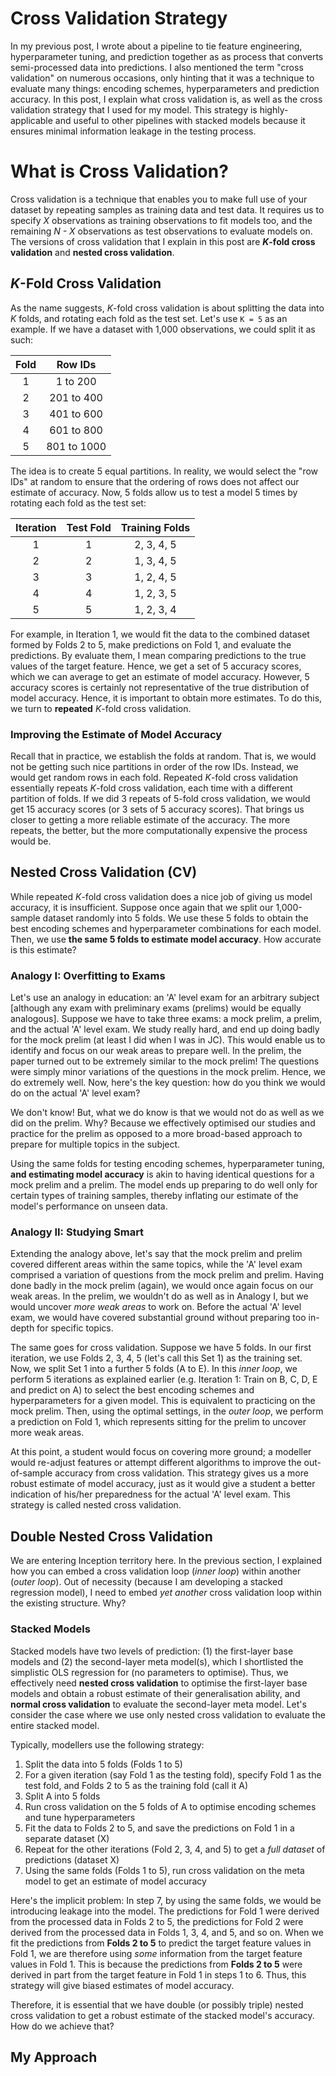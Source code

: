 # Cross Validation Strategy
In my previous post, I wrote about a pipeline to tie feature engineering, hyperparameter tuning, and prediction together as as process that converts semi-processed data into predictions. I also mentioned the term "cross validation" on numerous occasions, only hinting that it was a technique to evaluate many things: encoding schemes, hyperparameters and prediction accuracy. In this post, I explain what cross validation is, as well as the cross validation strategy that I used for my model. This strategy is highly-applicable and useful to other pipelines with stacked models because it ensures minimal information leakage in the testing process.  

# What is Cross Validation?
Cross validation is a technique that enables you to make full use of your dataset by repeating samples as training data and test data. It requires us to specify *X* observations as training observations to fit models too, and the remaining *N - X* observations as test observations to evaluate models on. The versions of cross validation that I explain in this post are ***K*-fold cross validation** and **nested cross validation**.  
  
## *K*-Fold Cross Validation
As the name suggests, *K*-fold cross validation is about splitting the data into *K* folds, and rotating each fold as the test set. Let's use `K = 5` as an example. If we have a dataset with 1,000 observations, we could split it as such:  
  
| Fold |   Row IDs   |
|:----:|:-----------:|
|   1  |   1 to 200  |
|   2  |  201 to 400 |
|   3  |  401 to 600 |
|   4  |  601 to 800 |
|   5  | 801 to 1000 |
  
The idea is to create 5 equal partitions. In reality, we would select the "row IDs" at random to ensure that the ordering of rows does not affect our estimate of accuracy. Now, 5 folds allow us to test a model 5 times by rotating each fold as the test set:  
  
| Iteration | Test Fold | Training Folds |
|:---------:|:---------:|:--------------:|
|     1     |     1     |   2, 3, 4, 5   |
|     2     |     2     |   1, 3, 4, 5   |
|     3     |     3     |   1, 2, 4, 5   |
|     4     |     4     |   1, 2, 3, 5   |
|     5     |     5     |   1, 2, 3, 4   |
  
For example, in Iteration 1, we would fit the data to the combined dataset formed by Folds 2 to 5, make predictions on Fold 1, and evaluate the predictions. By evaluate them, I mean comparing predictions to the true values of the target feature. Hence, we get a set of 5 accuracy scores, which we can average to get an estimate of model accuracy. However, 5 accuracy scores is certainly not representative of the true distribution of model accuracy. Hence, it is important to obtain more estimates. To do this, we turn to **repeated** *K*-fold cross validation.  
  
### Improving the Estimate of Model Accuracy
Recall that in practice, we establish the folds at random. That is, we would not be getting such nice partitions in order of the row IDs. Instead, we would get random rows in each fold. Repeated *K*-fold cross validation essentially repeats *K*-fold cross validation, each time with a different partition of folds. If we did 3 repeats of 5-fold cross validation, we would get 15 accuracy scores (or 3 sets of 5 accuracy scores). That brings us closer to getting a more reliable estimate of the accuracy. The more repeats, the better, but the more computationally expensive the process would be.  
  
## Nested Cross Validation (CV)
While repeated *K*-fold cross validation does a nice job of giving us model accuracy, it is insufficient. Suppose once again that we split our 1,000-sample dataset randomly into 5 folds. We use these 5 folds to obtain the best encoding schemes and hyperparameter combinations for each model. Then, we use **the same 5 folds to estimate model accuracy**. How accurate is this estimate?  
  
### Analogy I: Overfitting to Exams
Let's use an analogy in education: an 'A' level exam for an arbitrary subject [although any exam with preliminary exams (prelims) would be equally analogous]. Suppose we have to take three exams: a mock prelim, a prelim, and the actual 'A' level exam. We study really hard, and end up doing badly for the mock prelim (at least I did when I was in JC). This would enable us to identify and focus on our weak areas to prepare well. In the prelim, the paper turned out to be extremely similar to the mock prelim! The questions were simply minor variations of the questions in the mock prelim. Hence, we do extremely well. Now, here's the key question: how do you think we would do on the actual 'A' level exam?
  
We don't know! But, what we do know is that we would not do as well as we did on the prelim. Why? Because we effectively optimised our studies and practice for the prelim as opposed to a more broad-based approach to prepare for multiple topics in the subject.  
  
Using the same folds for testing encoding schemes, hyperparameter tuning, **and estimating model accuracy** is akin to having identical questions for a mock prelim and a prelim. The model ends up preparing to do well only for certain types of training samples, thereby inflating our estimate of the model's performance on unseen data.  
  
### Analogy II: Studying Smart
Extending the analogy above, let's say that the mock prelim and prelim covered different areas within the same topics, while the 'A' level exam comprised a variation of questions from the mock prelim and prelim. Having done badly in the mock prelim (again), we would once again focus on our weak areas. In the prelim, we wouldn't do as well as in Analogy I, but we would uncover *more weak areas* to work on. Before the actual 'A' level exam, we would have covered substantial ground without preparing too in-depth for specific topics.  
  
The same goes for cross validation. Suppose we have 5 folds. In our first iteration, we use Folds 2, 3, 4, 5 (let's call this Set 1) as the training set. Now, we split Set 1 into a further 5 folds (A to E). In this *inner loop*, we perform 5 iterations as explained earlier (e.g. Iteration 1: Train on B, C, D, E and predict on A) to select the best encoding schemes and hyperparameters for a given model. This is equivalent to practicing on the mock prelim. Then, using the optimal settings, in the *outer loop*, we perform a prediction on Fold 1, which represents sitting for the prelim to uncover more weak areas.  
  
At this point, a student would focus on covering more ground; a modeller would re-adjust features or attempt different algorithms to improve the out-of-sample accuracy from cross validation. This strategy gives us a more robust estimate of model accuracy, just as it would give a student a better indication of his/her preparedness for the actual 'A' level exam. This strategy is called nested cross validation.  
  
## Double Nested Cross Validation
We are entering Inception territory here. In the previous section, I explained how you can embed a cross validation loop (*inner loop*) within another (*outer loop*). Out of necessity (because I am developing a stacked regression model), I need to embed *yet another* cross validation loop within the existing structure. Why?
  
### Stacked Models
Stacked models have two levels of prediction: (1) the first-layer base models and (2) the second-layer meta model(s), which I shortlisted the simplistic OLS regression for (no parameters to optimise). Thus, we effectively need **nested cross validation** to optimise the first-layer base models and obtain a robust estimate of their generalisation ability, and **normal cross validation** to evaluate the second-layer meta model. Let's consider the case where we use only nested cross validation to evaluate the entire stacked model.  
  
Typically, modellers use the following strategy:  
  
1. Split the data into 5 folds (Folds 1 to 5)
2. For a given iteration (say Fold 1 as the testing fold), specify Fold 1 as the test fold, and Folds 2 to 5 as the training fold (call it A)
3. Split A into 5 folds
4. Run cross validation on the 5 folds of A to optimise encoding schemes and tune hyperparameters
5. Fit the data to Folds 2 to 5, and save the predictions on Fold 1 in a separate dataset (X)
6. Repeat for the other iterations (Fold 2, 3, 4, and 5) to get a *full dataset* of predictions (dataset X)
7. Using the same folds (Folds 1 to 5), run cross validation on the meta model to get an estimate of model accuracy
  
Here's the implicit problem: In step 7, by using the same folds, we would be introducing leakage into the model. The predictions for Fold 1 were derived from the processed data in Folds 2 to 5, the predictions for Fold 2 were derived from the processed data in Folds 1, 3, 4, and 5, and so on. When we fit the predictions from **Folds 2 to 5** to predict the target feature values in Fold 1, we are therefore using *some* information from the target feature values in Fold 1. This is because the predictions from **Folds 2 to 5** were derived in part from the target feature in Fold 1 in steps 1 to 6. Thus, this strategy will give biased estimates of model accuracy.  
  
Therefore, it is essential that we have double (or possibly triple) nested cross validation to get a robust estimate of the stacked model's accuracy. How do we achieve that?  
  
## My Approach







  
[](../graphics/2018-10-06-cross-validation-strategy/CV.png)
  
